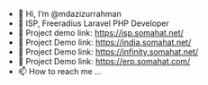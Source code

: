 - 👋 Hi, I’m @mdazizurrahman
- 👀 ISP, Freeradius Laravel PHP Developer
- 🌱 Project demo link: https://isp.somahat.net/
- 💞️ Project Demo link: https://india.somahat.net/
- 💞️ Project Demo link: https://infinity.somahat.net/
- 💞️ Project Demo link: https://erp.somahat.com/
- 📫 How to reach me ...

<!---
mdazizurrahman/mdazizurrahman is a ✨ special ✨ repository because its `README.md` (this file) appears on your GitHub profile.
You can click the Preview link to take a look at your changes.
--->
